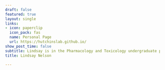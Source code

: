 ```yaml
---
draft: false
featured: true
layout: single
links:
- icon: paperclip
  icon_pack: fas
  name: Personal Page
  url: https://hutchinslab.github.io/
show_post_time: false
subtitle: Lindsay is in the Pharmacology and Toxicology undergraduate program at UW-Madison. After graduation, she expects to further her education in medicine in the Anesthesiologist Assistant masters program. She was born in Sun Prairie, WI but did most of her growing up in Mankato, MN and has chosen to come back to Wisconsin for school. She’s a very big fan of playing guitar and has been collecting guitars since 2016. 
title: Lindsay Nelson

---
```

